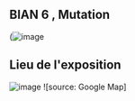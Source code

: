 ## BIAN 6 , Mutation ## 
(![image](https://user-images.githubusercontent.com/112189073/220954985-75c68cf6-3354-4daa-a19c-22b8fe3ae6f7.png)

## Lieu de l'exposition ##
![image](https://user-images.githubusercontent.com/112189073/220955620-90c50643-2912-4ae0-b87f-497656d41033.png)
![source: Google Map]
